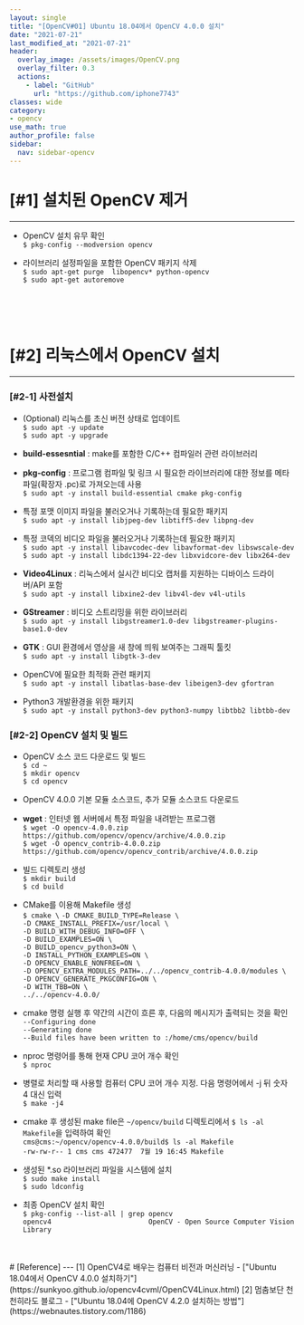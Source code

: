 ```yaml
---
layout: single
title: "[OpenCV#01] Ubuntu 18.04에서 OpenCV 4.0.0 설치"
date: "2021-07-21"
last_modified_at: "2021-07-21"
header:
  overlay_image: /assets/images/OpenCV.png
  overlay_filter: 0.3
  actions:
    - label: "GitHub"
      url: "https://github.com/iphone7743"
classes: wide
category:
- opencv
use_math: true
author_profile: false
sidebar:
  nav: sidebar-opencv
---
```



# [#1] 설치된 OpenCV 제거
---
* OpenCV 설치 유무 확인  
  `$ pkg-config --modversion opencv`  

* 라이브러리 설정파일을 포함한 OpenCV 패키지 삭제  
  `$ sudo apt-get purge  libopencv* python-opencv`  
  `$ sudo apt-get autoremove`  


<br/>
<br/>
<br/>



# [#2] 리눅스에서 OpenCV 설치
---

### [#2-1] 사전설치  

* (Optional) 리눅스를 초신 버전 상태로 업데이트  
  `$ sudo apt -y update`  
  `$ sudo apt -y upgrade`  

* __build-essesntial__ : make를 포함한 C/C++ 컴파일러 관련 라이브러리  
* __pkg-config__ : 프로그램 컴파일 및 링크 시 필요한 라이브러리에 대한 정보를 메타파일(확장자 .pc)로 가져오는데 사용  
  `$ sudo apt -y install build-essential cmake pkg-config`  
  
* 특정 포맷 이미지 파일을 불러오거나 기록하는데 필요한 패키지    
  `$ sudo apt -y install libjpeg-dev libtiff5-dev libpng-dev`  

* 특정 코덱의 비디오 파일을 불러오거나 기록하는데 필요한 패키지   
  `$ sudo apt -y install libavcodec-dev libavformat-dev libswscale-dev`  
  `$ sudo apt -y install libdc1394-22-dev libxvidcore-dev libx264-dev`  


* __Video4Linux__ : 리눅스에서 실시간 비디오 캡처를 지원하는 디바이스 드라이버/API 포함  
  `$ sudo apt -y install libxine2-dev libv4l-dev v4l-utils`  

* __GStreamer__ : 비디오 스트리밍을 위한 라이브러리  
  `$ sudo apt -y install libgstreamer1.0-dev libgstreamer-plugins-base1.0-dev`  

* __GTK__ : GUI 환경에서 영상을 새 창에 띄워 보여주는 그래픽 툴킷  
  `$ sudo apt -y install libgtk-3-dev`  

* OpenCV에 필요한 최적화 관련 패키지  
  `$ sudo apt -y install libatlas-base-dev libeigen3-dev gfortran`  

* Python3 개발환경을 위한 패키지  
  `$ sudo apt -y install python3-dev python3-numpy libtbb2 libtbb-dev`  


### [#2-2] OpenCV 설치 및 빌드  

* OpenCV 소스 코드 다운로드 및 빌드  
  `$ cd ~`  
  `$ mkdir opencv`  
  `$ cd opencv`  

* OpenCV 4.0.0 기본 모듈 소스코드, 추가 모듈 소스코드 다운로드
* __wget__ : 인터넷 웹 서버에서 특정 파일을 내려받는 프로그램  
  `$ wget -O opencv-4.0.0.zip https://github.com/opencv/opencv/archive/4.0.0.zip`  
  `$ wget -O opencv_contrib-4.0.0.zip https://github.com/opencv/opencv_contrib/archive/4.0.0.zip`  

* 빌드 디렉토리 생성    
  `$ mkdir build`  
  `$ cd build`  

* CMake를 이용해 Makefile 생성  
  `$ cmake \`
  `-D CMAKE_BUILD_TYPE=Release \`  
  `-D CMAKE_INSTALL_PREFIX=/usr/local \`  
  `-D BUILD_WITH_DEBUG_INFO=OFF \`  
  `-D BUILD_EXAMPLES=ON \`  
  `-D BUILD_opencv_python3=ON \`  
  `-D INSTALL_PYTHON_EXAMPLES=ON \`  
  `-D OPENCV_ENABLE_NONFREE=ON \`  
  `-D OPENCV_EXTRA_MODULES_PATH=../../opencv_contrib-4.0.0/modules \`  
  `-D OPENCV_GENERATE_PKGCONFIG=ON \`  
  `-D WITH_TBB=ON \`  
  `../../opencv-4.0.0/`  

* cmake 명령 실행 후 약간의 시간이 흐른 후, 다음의 메시지가 출력되는 것을 확인  
  `--Configuring done`  
  `--Generating done`  
  `--Build files have been written to :/home/cms/opencv/build`  

* nproc 명령어를 통해 현재 CPU 코어 개수 확인  
  `$ nproc`  

* 병렬로 처리할 때 사용할 컴퓨터 CPU 코어 개수 지정. 다음 명령어에서 -j 뒤 숫자 4 대신 입력  
  `$ make -j4`  

* cmake 후 생성된 make file은 `~/opencv/build` 디렉토리에서 `$ ls -al Makefile`을 입력하여 확인  
  `cms@cms:~/opencv/opencv-4.0.0/build$ ls -al Makefile`  
  `-rw-rw-r-- 1 cms cms 472477  7월 19 16:45 Makefile`  

* 생성된 *.so 라이브러리 파일을 시스템에 설치  
  `$ sudo make install`  
  `$ sudo ldconfig`  

* 최종 OpenCV 설치 확인  
  `$ pkg-config --list-all | grep opencv`  
  `opencv4                        OpenCV - Open Source Computer Vision Library`  



<br/>
<br/>
# [Reference] 
--- 
[1] OpenCV4로 배우는 컴퓨터 비전과 머신러닝 - ["Ubuntu 18.04에서 OpenCV 4.0.0 설치하기"](https://sunkyoo.github.io/opencv4cvml/OpenCV4Linux.html)  
[2] 멈춤보단 천천히라도 블로그 - ["Ubuntu 18.04에 OpenCV 4.2.0 설치하는 방법"](https://webnautes.tistory.com/1186)  


<br/>
<br/>
<br/>
<br/>
<br/>
<br/>
<br/>